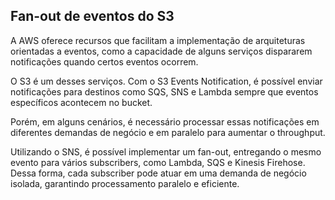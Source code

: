 ## Fan-out de eventos do S3

A AWS oferece recursos que facilitam a implementação de arquiteturas orientadas a eventos, como a capacidade de alguns serviços dispararem notificações quando certos eventos ocorrem.

O S3 é um desses serviços. Com o S3 Events Notification, é possível enviar notificações para destinos como SQS, SNS e Lambda sempre que eventos específicos acontecem no bucket.

Porém, em alguns cenários, é necessário processar essas notificações em diferentes demandas de negócio e em paralelo para aumentar o throughput. 

Utilizando o SNS, é possível implementar um fan-out, entregando o mesmo evento para vários subscribers, como Lambda, SQS e Kinesis Firehose. Dessa forma, cada subscriber pode atuar em uma demanda de negócio isolada, garantindo processamento paralelo e eficiente.